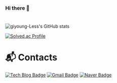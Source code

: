 ### Hi there 👋
#
![giyoung-Less's GitHub stats](https://github-readme-stats.vercel.app/api?username=giyoung-Lee&show_icons=true&theme=tokyonight) 


[![Solved.ac Profile](http://mazassumnida.wtf/api/generate_badge?boj=rldud112)](https://solved.ac/rldud112)


# :mailbox_with_mail: Contacts
[![Tech Blog Badge](http://img.shields.io/badge/-Tech%20blog-black?style=flat-square&logo=github&link=http://bit.ly/3AuHV5h)](http://bit.ly/3AuHV5h)
[![Gmail Badge](https://img.shields.io/badge/Gmail-d14836?style=flat-square&logo=Gmail&logoColor=white&link=mailto:permilliyer@gmail.com)](mailto:permilliyer@gmail.com)
[![Naver Badge](https://img.shields.io/badge/Naver-03C75A?style=flat-square&logo=Naver&logoColor=white&link=mailto:rldud112@naver.com)](mailto:rldud112@naver.com)
